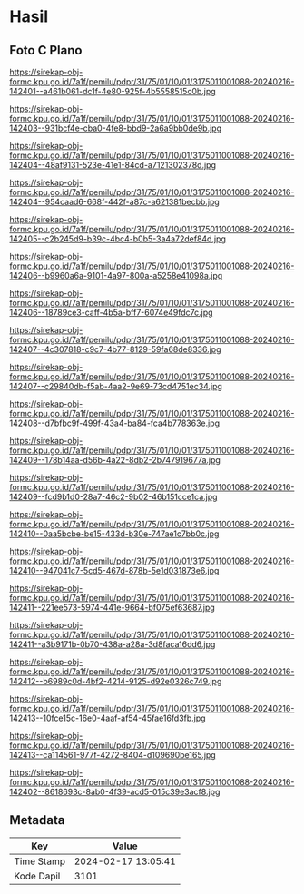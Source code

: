 # Hasil

## Foto C Plano

https://sirekap-obj-formc.kpu.go.id/7a1f/pemilu/pdpr/31/75/01/10/01/3175011001088-20240216-142401--a461b061-dc1f-4e80-925f-4b5558515c0b.jpg

https://sirekap-obj-formc.kpu.go.id/7a1f/pemilu/pdpr/31/75/01/10/01/3175011001088-20240216-142403--931bcf4e-cba0-4fe8-bbd9-2a6a9bb0de9b.jpg

https://sirekap-obj-formc.kpu.go.id/7a1f/pemilu/pdpr/31/75/01/10/01/3175011001088-20240216-142404--48af9131-523e-41e1-84cd-a7121302378d.jpg

https://sirekap-obj-formc.kpu.go.id/7a1f/pemilu/pdpr/31/75/01/10/01/3175011001088-20240216-142404--954caad6-668f-442f-a87c-a621381becbb.jpg

https://sirekap-obj-formc.kpu.go.id/7a1f/pemilu/pdpr/31/75/01/10/01/3175011001088-20240216-142405--c2b245d9-b39c-4bc4-b0b5-3a4a72def84d.jpg

https://sirekap-obj-formc.kpu.go.id/7a1f/pemilu/pdpr/31/75/01/10/01/3175011001088-20240216-142406--b9960a6a-9101-4a97-800a-a5258e41098a.jpg

https://sirekap-obj-formc.kpu.go.id/7a1f/pemilu/pdpr/31/75/01/10/01/3175011001088-20240216-142406--18789ce3-caff-4b5a-bff7-6074e49fdc7c.jpg

https://sirekap-obj-formc.kpu.go.id/7a1f/pemilu/pdpr/31/75/01/10/01/3175011001088-20240216-142407--4c307818-c9c7-4b77-8129-59fa68de8336.jpg

https://sirekap-obj-formc.kpu.go.id/7a1f/pemilu/pdpr/31/75/01/10/01/3175011001088-20240216-142407--c29840db-f5ab-4aa2-9e69-73cd4751ec34.jpg

https://sirekap-obj-formc.kpu.go.id/7a1f/pemilu/pdpr/31/75/01/10/01/3175011001088-20240216-142408--d7bfbc9f-499f-43a4-ba84-fca4b778363e.jpg

https://sirekap-obj-formc.kpu.go.id/7a1f/pemilu/pdpr/31/75/01/10/01/3175011001088-20240216-142409--178b14aa-d56b-4a22-8db2-2b747919677a.jpg

https://sirekap-obj-formc.kpu.go.id/7a1f/pemilu/pdpr/31/75/01/10/01/3175011001088-20240216-142409--fcd9b1d0-28a7-46c2-9b02-46b151cce1ca.jpg

https://sirekap-obj-formc.kpu.go.id/7a1f/pemilu/pdpr/31/75/01/10/01/3175011001088-20240216-142410--0aa5bcbe-be15-433d-b30e-747ae1c7bb0c.jpg

https://sirekap-obj-formc.kpu.go.id/7a1f/pemilu/pdpr/31/75/01/10/01/3175011001088-20240216-142410--947041c7-5cd5-467d-878b-5e1d031873e6.jpg

https://sirekap-obj-formc.kpu.go.id/7a1f/pemilu/pdpr/31/75/01/10/01/3175011001088-20240216-142411--221ee573-5974-441e-9664-bf075ef63687.jpg

https://sirekap-obj-formc.kpu.go.id/7a1f/pemilu/pdpr/31/75/01/10/01/3175011001088-20240216-142411--a3b9171b-0b70-438a-a28a-3d8faca16dd6.jpg

https://sirekap-obj-formc.kpu.go.id/7a1f/pemilu/pdpr/31/75/01/10/01/3175011001088-20240216-142412--b6989c0d-4bf2-4214-9125-d92e0326c749.jpg

https://sirekap-obj-formc.kpu.go.id/7a1f/pemilu/pdpr/31/75/01/10/01/3175011001088-20240216-142413--10fce15c-16e0-4aaf-af54-45fae16fd3fb.jpg

https://sirekap-obj-formc.kpu.go.id/7a1f/pemilu/pdpr/31/75/01/10/01/3175011001088-20240216-142413--ca114561-977f-4272-8404-d109690be165.jpg

https://sirekap-obj-formc.kpu.go.id/7a1f/pemilu/pdpr/31/75/01/10/01/3175011001088-20240216-142402--8618693c-8ab0-4f39-acd5-015c39e3acf8.jpg


## Metadata

| Key        | Value               |
| ---------- | ------------------- |
| Time Stamp | 2024-02-17 13:05:41 |
| Kode Dapil | 3101                |




